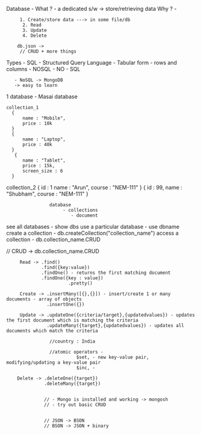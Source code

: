 Database - 
What ? - a dedicated s/w -> store/retrieving data
Why ? - 

         1. Create/store data ---> in some file/db
          2. Read                                   
          3. Update                                  
          4. Delete
      
        db.json -> 
         // CRUD + more things

Types
       - SQL - Structured Query Language - Tabular form - rows and columns
       - NOSQL - NO - SQL


       - NoSQL -> MongoDB
       -> easy to learn

   1 database - Masai database
    
    collection_1
      {
          name : "Mobile",
          price : 10k
      }
      {
          name : "Laptop",
          price : 40k
      }
       {
          name : "Tablet",
          price : 15k,
          screen_size : 6 
      }

collection_2
      {
          id : 1
          name : "Arun",
          course : "NEM-111"
      }
      {
          id : 99,
          name : "Shubham",
          course : "NEM-111"
      }
                     
                      

                    database 
                         - collections 
                            - document


see all databases - show dbs
use a particular database - use dbname
create a collection - db.createCollection("collection_name")
access a collection - db.collection_name.CRUD
                           
// CRUD -> 
        db.collection_name.CRUD

         Read -> .find()
                 .find({key:value})
                 .findOne() - returns the first matching document
                 .findOne({key : value})
                           .pretty()
        
         Create -> .insertMany([{},{}]) - insert/create 1 or many documents - array of objects
                   .insertOne({})

         Update -> .updateOne({criteria/target},{updatedvalues}) - updates the first document which is matching the criteria
                   .updateMany({target},{updatedvalues}) - updates all documents which match the criteria

                    //country : India

                    //atomic operators - 
                              $set, - new key-value pair, modifying/updating a key-value pair
                              $inc, - 
        
        Delete -> .deleteOne({target})
                  .deleteMany({target})


                  // - Mongo is installed and working -> mongosh
                  // - try out basic CRUD


                  // JSON -> BSON
                  // BSON -> JSON + binary
